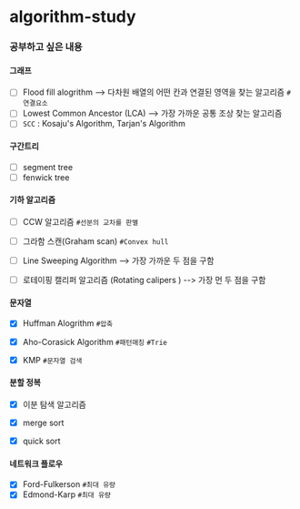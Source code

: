 # algorithm-study


### 공부하고 싶은 내용
#### 그래프
- [ ] Flood fill alogrithm --> 다차원 배열의 어떤 칸과 연결된 영역을 찾는 알고리즘 `#연결요소`
- [ ] Lowest Common Ancestor (LCA) --> 가장 가까운 공통 조상 찾는 알고리즘
- [ ] `SCC` : Kosaju's Algorithm, Tarjan's Algorithm 

#### 구간트리
- [ ] segment tree
- [ ] fenwick tree 

#### 기하 알고리즘
- [ ] CCW 알고리즘  `#선분의 교차를 판별`
- [ ] 그라함 스캔(Graham scan) `#Convex hull`
- [ ] Line Sweeping Algorithm --> 가장 가까운 두 점을 구함
- [ ] 로테이핑 캘리퍼 알고리즘 (Rotating calipers ) --> 가장 먼 두 점을 구함


#### 문자열
- [X] Huffman Alogrithm `#압축`
- [X] Aho-Corasick Algorithm `#패턴매칭` `#Trie`
- [X] KMP `#문자열 검색`


#### 분할 정복
- [X] 이분 탐색 알고리즘
- [X] merge sort
- [X] quick sort


#### 네트워크 플로우
- [X] Ford-Fulkerson `#최대 유량`
- [X] Edmond-Karp `#최대 유량`
